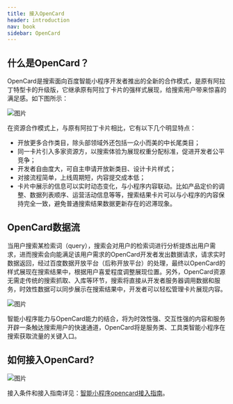 ```yaml
---
title: 接入OpenCard
header: introduction
nav: book
sidebar: OpenCard
---
```



## **什么是OpenCard？**

OpenCard是搜索面向百度智能小程序开发者推出的全新的合作模式，是原有阿拉丁特型卡的升级版，它继承原有阿拉丁卡片的强样式展现，给搜索用户带来惊喜的满足感。如下图所示：

![图片](../../img/introduction/enter/opencard1.jpeg)

在资源合作模式上，与原有阿拉丁卡片相比，它有以下几个明显特点：

 - 开放更多合作类目，除头部领域外还包括一众小而美的中长尾类目；
 - 同一卡片引入多家资源方，以搜索体验为展现权重分配标准，促进开发者公平竞争；
 - 开发者自由度大，可自主申请开放新类目、设计卡片样式；
 - 对接流程简单，上线周期短，内容提交成本低；
 - 卡片中展示的信息可以实时动态变化，与小程序内容联动。比如产品定价的调整、数据列表顺序、运营活动信息等等，搜索结果卡片可以与小程序的内容保持完全一致，避免普通搜索结果数据更新存在的迟滞现象。

## OpenCard数据流

当用户搜索某检索词（query），搜索会对用户的检索词进行分析提炼出用户需求，进而搜索会向能满足该用户需求的OpenCard开发者发出数据请求，请求实时数据返回，经过百度数据开放平台（后称开放平台）的处理，最终以OpenCard的样式展现在搜索结果中，根据用户喜爱程度调整展现位置。另外，OpenCard资源无需走传统的搜索抓取、入库等环节，搜索将直接从开发者服务器调用数据和服务，时效性数据可以同步展示在搜索结果中，开发者可以轻松管理卡片展现内容。

![图片](../../img/introduction/enter/opencard2.jpeg)

智能小程序能力与OpenCard能力的结合，将为时效性强、交互性强的内容和服务开辟一条触达搜索用户的快速通道，OpenCard将是服务类、工具类智能小程序在搜索获取流量的关键入口。

## **如何接入OpenCard?**

![图片](../../img/introduction/enter/opencard3.jpeg)

接入条件和接入指南详见：[智能小程序opencard接入指南](https://open.baidu.com/xcxdoc/guide/grasp/index.html)。


